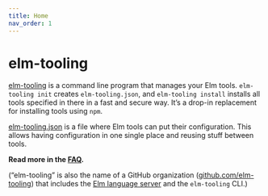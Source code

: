 ```yaml
---
title: Home
nav_order: 1
---
```


# elm-tooling

[elm-tooling](./cli) is a command line program that manages your Elm tools. `elm-tooling init` creates `elm-tooling.json`, and `elm-tooling install` installs all tools specified in there in a fast and secure way. It’s a drop-in replacement for installing tools using `npm`.

[elm-tooling.json](./spec) is a file where Elm tools can put their configuration. This allows having configuration in one single place and reusing stuff between tools.

**Read more in the [FAQ](./faq).**

(“elm-tooling” is also the name of a GitHub organization ([github.com/elm-tooling](https://github.com/elm-tooling)) that includes the [Elm language server](https://github.com/elm-tooling/elm-language-server) and the `elm-tooling` CLI.)
